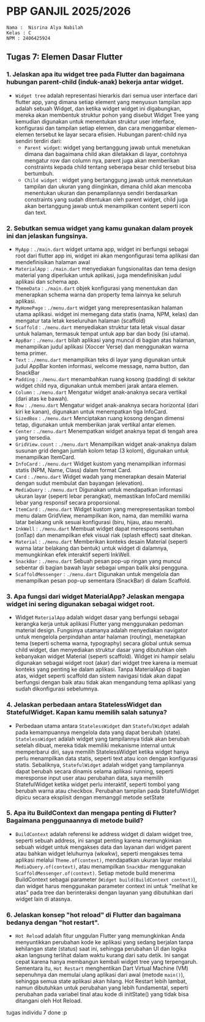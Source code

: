 # PBP GANJIL 2025/2026

```
Nama :  Nisrina Alya Nabilah
Kelas : C
NPM : 2406425924
```

## Tugas 7: Elemen Dasar Flutter

### 1. Jelaskan apa itu widget tree pada Flutter dan bagaimana hubungan parent-child (induk-anak) bekerja antar widget.
- `Widget tree` adalah representasi hierarkis dari semua user interface dari flutter app, yang dimana setiap element yang menyusun tampilan app adalah sebuah Widget, dan ketika widget widget ini digabungkan, mereka akan membentuk struktur pohon yang disebut Widget Tree yang kemudian digunakan untuk menentukan struktur user interface, konfigurasi dan tampilan setiap elemen, dan cara menggambar elemen-elemen tersebut ke layar secara efisien. Hubungan parent-child nya sendiri terdiri dari:
    - `Parent widget`: widget yang bertanggung jawab untuk menetukan dimana dan bagaimana child akan diletakkan di layar, contohnya mengatur row dan column nya, parent juga akan memberikan constraints kepada child tentang seberapa besar child tersebut bisa bertumbuh.
    - `Child widget` : widget yang bertanggung jawab untuk mennetukan tampilan dan ukuran yang diinginkan, dimana child akan mencoba menentukan ukuran dan penampilannya sendiri berdasarkan constraints yang sudah ditentukan oleh parent widget, child juga akan bertanggung jawab untuk menampilkan content seperti icon dan text.

### 2. Sebutkan semua widget yang kamu gunakan dalam proyek ini dan jelaskan fungsinya.
- `MyApp` : `./main.dart`
    widget untama app, widget ini berfungsi sebagai root dari flutter app ini, widget ini akan mengonfigurasi tema aplikasi dan mendefinisikan halaman awal
- `MaterialApp` : `./main.dart`
    menyediakan fungsionalitas dan tema design material yang diperlukan untuk aplikasi, juga mendefinisikan judul aplikasi dan schema app.
- `ThemeData` : `./main.dart`
    objek konfigurasi yang menentukan dan menerapkan schema warna dan property tema lainnya ke seluruh aplikasi.
- `MyHomePage` : `./menu.dart`
    widget yang merepresentasikan halaman utama aplikasi. widget ini memegang data statis (nama, NPM, kelas) dan mengatur tata letak keseluruhan halaman (scaffold)
- `Scaffold` : `./menu.dart`
    menyediakan struktur tata letak visual dasar untuk halaman, termasuk tempat untuk app bar dan body (isi utama).
- `AppBar` : `./menu.dart`
    bilah aplikasi yang muncul di bagian atas halaman, menampilkan judul aplikasi (Xoccer Verse) dan menggunakan warna tema primer.
- `Text` : `./menu.dart`
    menampilkan teks di layar yang digunakan untuk judul AppBar konten informasi, welcome message, nama button, dan SnackBar
- `Padding` : `./menu.dart`
    menambahkan ruang kosong (padding) di sekitar widget child nya, digunakan untuk memberi jarak antara elemen.
- `Column` : `./menu.dart`
    Mengatur widget anak-anaknya secara vertikal (dari atas ke bawah).
- `Row` : `./menu.dart`
    Mengatur widget anak-anaknya secara horizontal (dari kiri ke kanan), digunakan untuk menempatkan tiga InfoCard.
- `SizedBox` : `./menu.dart`
    Menciptakan ruang kosong dengan dimensi tetap, digunakan untuk memberikan jarak vertikal antar elemen.
- `Center` : `./menu.dart`
    Menempatkan widget anaknya tepat di tengah area yang tersedia.
- `GridView.count` : `./menu.dart`
    Menampilkan widget anak-anaknya dalam susunan grid dengan jumlah kolom tetap (3 kolom), digunakan untuk menampilkan ItemCard.
- `InfoCard` : `./menu.dart`
    Widget kustom yang menampilkan informasi statis (NPM, Name, Class) dalam format Card.
- `Card` : `./menu.dart`
    Widget wadah yang menerapkan desain Material dengan sudut membulat dan bayangan (elevation).
- `MediaQuery` : `./menu.dart`
    Digunakan untuk mendapatkan informasi ukuran layar (seperti lebar perangkat), memastikan InfoCard memiliki lebar yang responsif secara proporsional.
- `ItemCard` : `./menu.dart`
    Widget kustom yang merepresentasikan tombol menu dalam GridView, menampilkan ikon, nama, dan memiliki warna latar belakang unik sesuai konfigurasi (biru, hijau, atau merah).
- `InkWell` : `./menu.dart`
    Membuat widget dapat merespons sentuhan (onTap) dan menampilkan efek visual riak (splash effect) saat ditekan.
- `Material` : `./menu.dart`
    Memberikan konteks desain Material (seperti warna latar belakang dan bentuk) untuk widget di dalamnya, memungkinkan efek interaktif seperti InkWell.
- `SnackBar` : `./menu.dart`
    Sebuah pesan pop-up ringan yang muncul sebentar di bagian bawah layar sebagai umpan balik aksi pengguna.
- `ScaffoldMessenger` : `./menu.dart`
    Digunakan untuk mengelola dan menampilkan pesan pop-up sementara (SnackBar) di dalam Scaffold.

### 3. Apa fungsi dari widget MaterialApp? Jelaskan mengapa widget ini sering digunakan sebagai widget root.
- Widget `MaterialApp` adalah widget dasar yang berfungsi sebagai kerangka kerja untuk aplikasi Flutter yang menggunakan pedoman material design. Fungsinya utamanya adalah menyediakan navigator untuk mengelola perpindahan antar halaman (routing), menetapkan tema (seperti schema warna, typography) secara global untuk semua child widget, dan menyediakan struktur dasar yang dibutuhkan oleh kebanyakan widget Material (seperti scaffold). Widget ini hampir selalu digunakan sebagai widget root (akar) dari widget tree karena ia memuat konteks yang penting ke dalam aplikasi. Tanpa MaterialApp di bagian atas, widget seperti scaffold dan sistem navigasi tidak akan dapat berfungsi dengan baik atau tidak akan mengandung tema aplikasi yang sudah dikonfigurasi sebelumnya.

### 4. Jelaskan perbedaan antara StatelessWidget dan StatefulWidget. Kapan kamu memilih salah satunya?
- Perbedaan utama antara `StatelessWidget` dan `StatefulWidget` adalah pada kemampuannya mengelola data yang dapat berubah (state). `StatelessWidget` adalah widget yang tampilannya tidak akan berubah setelah dibuat, mereka tidak memiliki mekanisme internal untuk memperbarui diri, saya memilih StatelessWidget ketika widget hanya perlu menampilkan data statis, seperti text atau icon dengan konfigurasi statis. Sebaliknya, `StatefulWidget` adalah widget yang tampilannya dapat berubah secara dinamis selama aplikasi running, seperti meresponse input user atau perubahan data, saya memilih StatefulWidget ketika widget perlu interaktif, seperti tombol yang berubah warna atau checkbox. Perubahan tampilan pada StatefulWidget dipicu secara eksplisit dengan memanggil metode setState

### 5. Apa itu BuildContext dan mengapa penting di Flutter? Bagaimana penggunaannya di metode build?
- `BuildContext` adalah referensi ke address widget di dalam widget tree, seperti sebuah address, ini sangat penting karena memungkinkan sebuah widget untuk mengakses data dan layanan dari widget parent atau bahkan widget leluhurnya (wkwkw), seperti mengakses tema aplikasi melalui `Theme.of(context)`, mendapatkan ukuran layar melalui `MediaQuery.of(context)`, atau menampilkan `SnackBar` menggunakan `ScaffoldMessenger.of(context)`. Setiap metode build menerima BuildContext sebagai parameter (`Widget build(BuildContext context)`), dan widget harus menggunakan parameter context ini untuk "melihat ke atas" pada tree dan berinteraksi dengan layanan yang dibutuhkan dari widget lain di atasnya.

### 6. Jelaskan konsep "hot reload" di Flutter dan bagaimana bedanya dengan "hot restart".
- `Hot Reloa`d adalah fitur unggulan Flutter yang memungkinkan Anda menyuntikkan perubahan kode ke aplikasi yang sedang berjalan tanpa kehilangan state (status) saat ini, sehingga perubahan UI dan logika akan langsung terlihat dalam waktu kurang dari satu detik. Ini sangat cepat karena hanya membangun kembali widget tree yang terpengaruh. Sementara itu, `Hot Restart` menghentikan Dart Virtual Machine (VM) sepenuhnya dan memulai ulang aplikasi dari awal (metode `main()`), sehingga semua state aplikasi akan hilang. Hot Restart lebih lambat, namun dibutuhkan untuk perubahan yang lebih fundamental, seperti perubahan pada variabel tinal atau kode di initState() yang tidak bisa ditangani oleh Hot Reload.

tugas individu 7 done :p